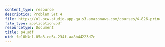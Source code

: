 ```yaml
---
content_type: resource
description: Problem Set 4
file: https://ol-ocw-studio-app-qa.s3.amazonaws.com/courses/6-826-principles-of-computer-systems-spring-2002/fe10b5c105a3ce54234faa8b44223d7c_p4.pdf
file_type: application/pdf
resourcetype: Document
title: p4.pdf
uid: fe10b5c1-05a3-ce54-234f-aa8b44223d7c
---
```

